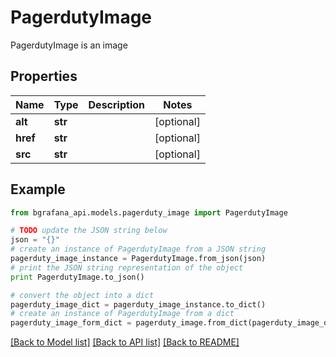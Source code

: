 # PagerdutyImage

PagerdutyImage is an image

## Properties
Name | Type | Description | Notes
------------ | ------------- | ------------- | -------------
**alt** | **str** |  | [optional] 
**href** | **str** |  | [optional] 
**src** | **str** |  | [optional] 

## Example

```python
from bgrafana_api.models.pagerduty_image import PagerdutyImage

# TODO update the JSON string below
json = "{}"
# create an instance of PagerdutyImage from a JSON string
pagerduty_image_instance = PagerdutyImage.from_json(json)
# print the JSON string representation of the object
print PagerdutyImage.to_json()

# convert the object into a dict
pagerduty_image_dict = pagerduty_image_instance.to_dict()
# create an instance of PagerdutyImage from a dict
pagerduty_image_form_dict = pagerduty_image.from_dict(pagerduty_image_dict)
```
[[Back to Model list]](../README.md#documentation-for-models) [[Back to API list]](../README.md#documentation-for-api-endpoints) [[Back to README]](../README.md)


